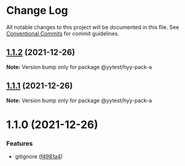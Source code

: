 # Change Log

All notable changes to this project will be documented in this file.
See [Conventional Commits](https://conventionalcommits.org) for commit guidelines.

## [1.1.2](https://github.com/hyy1115/lerna-test/compare/@yytest/hyy-pack-a@1.1.1...@yytest/hyy-pack-a@1.1.2) (2021-12-26)

**Note:** Version bump only for package @yytest/hyy-pack-a





## [1.1.1](https://github.com/hyy1115/lerna-test/compare/@yytest/hyy-pack-a@1.1.0...@yytest/hyy-pack-a@1.1.1) (2021-12-26)

**Note:** Version bump only for package @yytest/hyy-pack-a





# 1.1.0 (2021-12-26)


### Features

* gitignore ([f4981a4](https://github.com/hyy1115/lerna-test/commit/f4981a46bb640fbd6f3e6dd7d6b2d93adc59a33c))
